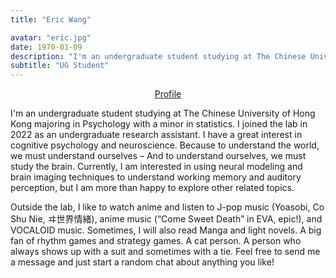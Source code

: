 ```yaml
---
title: "Eric Wang"

avatar: "eric.jpg"
date: 1970-01-09
description: "I'm an undergraduate student studying at The Chinese University of Hong Kong ..."
subtitle: "UG Student"
---
```


<p align="center">
    <a href="https://ricwan4.github.io/">Profile</a>
</p>

I'm an undergraduate student studying at The Chinese University of Hong Kong majoring in Psychology with a minor in statistics.  I joined the lab in 2022 as an undergraduate research assistant. I have a great interest in cognitive psychology and neuroscience. Because to understand the world, we must understand ourselves – And to understand ourselves, we must study the brain. Currently, I am interested in using neural modeling and brain imaging techniques to understand working memory and auditory perception, but I am more than happy to explore other related topics.

Outside the lab, I like to watch anime and listen to J-pop music (Yoasobi, Co Shu Nie, ヰ世界情緒), anime music (“Come Sweet Death” in EVA, epic!), and VOCALOID music. Sometimes, I will also read Manga and light novels. A big fan of rhythm games and strategy games. A cat person. A person who always shows up with a suit and sometimes with a tie. Feel free to send me a message and just start a random chat about anything you like!
